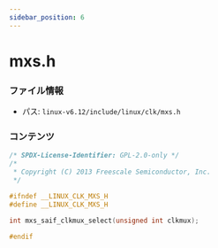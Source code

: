 ```yaml
---
sidebar_position: 6
---
```

# mxs.h

### ファイル情報

- パス: `linux-v6.12/include/linux/clk/mxs.h`

### コンテンツ

```h
/* SPDX-License-Identifier: GPL-2.0-only */
/*
 * Copyright (C) 2013 Freescale Semiconductor, Inc.
 */

#ifndef __LINUX_CLK_MXS_H
#define __LINUX_CLK_MXS_H

int mxs_saif_clkmux_select(unsigned int clkmux);

#endif

```
